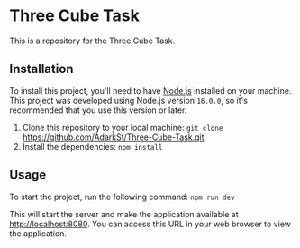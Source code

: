 # Three Cube Task

This is a repository for the Three Cube Task.

## Installation

To install this project, you'll need to have [Node.js](https://nodejs.org/) installed on your machine. This project was developed using Node.js version `16.0.0`, so it's recommended that you use this version or later.

1. Clone this repository to your local machine: `git clone` https://github.com/AdarkSt/Three-Cube-Task.git
2. Install the dependencies: `npm install`

## Usage

To start the project, run the following command: `npm run dev`


This will start the server and make the application available at [http://localhost:8080](http://localhost:8000). You can access this URL in your web browser to view the application.

